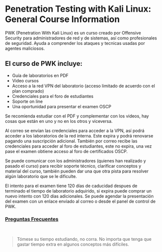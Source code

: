 # Penetration Testing with Kali Linux: General Course Information

PWK (Penetration With Kali Linux) es un curso creado por Offensive Security para administradores de red y de sistemas, así como profesionales de seguridad. Ayuda a comprender los ataques y tecnicas usadas por agentes maliciosos.

## El curso de PWK incluye:

- Guía de laboratorios en PDF
- Video cursos
- Acceso a la red VPN del laboratorio (acceso limitado de acuerdo con el plan comprado)
- Credenciales para el foro de estudiantes
- Soporte on line
- Una oportunidad para presentar el examen OSCP

Se recomienda estudiar con el PDF y complementar con los videos, hay cosas que están en uno y no en los otros y viceversa.

Al correo se envían las credenciales para acceder a la VPN, así podrá acceder a los laboratorios de la red interna. Este expira y podrá renovarse pagando una suscripción adicional. También por correo recibe las credenciales para acceder al foro de estudiantes, este no expira, una vez pase el examen obtiene acceso al foro de certificados OSCP.

Se puede comunicar con los administradores (quienes han realizado y pasado el curso) para recibir soporte técnico, clarificar conceptos y material del curso, también pueden dar una que otra pista para resolver algún laboratorio que se le dificulte.

El intento para el examen tiene 120 días de caducidad despues de terminado el tiempo de laboratorio adquirido, si expira puede comprar un nuevo intento con 120 días adicionales. Se puede agendar la presentación del examen con un enlace enviado al correo o desde el panel de control de PWK.

### [Preguntas Frecuentes](https://help.offensive-security.com/hc/en-us/categories/360002666252-General-Frequently-Asked-Questions-FAQ-)

&nbsp;


> Tómese su tiempo estudiando, no corra. No importa que tenga que gastar tiempo extra en algunos conceptos más difíciles.
